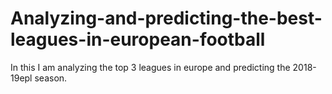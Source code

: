# Analyzing-and-predicting-the-best-leagues-in-european-football
In this I am analyzing the top 3 leagues in europe and predicting the 2018-19epl season.
